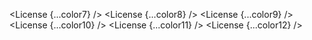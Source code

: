 <script lang="ts">
  import { License } from 'svelte-shields'
  import type { LicensePropsType } from 'svelte-shields';

  const color7: LicensePropsType = {
    licenseType: 'npm',
    packageName: 'svelte-shields',
    color: 'indigo',
  }
  const color8: LicensePropsType = {
    licenseType: 'npm',
    packageName: 'svelte-shields',
    color: '4B0082',
  }
  const color9: LicensePropsType = {
    licenseType: 'npm',
    packageName: 'svelte-shields',
    color: 'rgb(75, 0, 130)',
  }
  const color10: LicensePropsType = {
    licenseType: 'npm',
    packageName: 'svelte-shields',
    color: 'rgba(75, 0, 130, 1)',
  }
  const color11: LicensePropsType = {
    licenseType: 'npm',
    packageName: 'svelte-shields',
    color: 'hsl(275, 100%, 25%)',
  }
  const color12: LicensePropsType = {
    licenseType: 'npm',
    packageName: 'svelte-shields',
    color: 'hsla(275, 100%, 25%, 1)',
  }
</script>

<License {...color7} />
<License {...color8} />
<License {...color9} />
<License {...color10} />
<License {...color11} />
<License {...color12} />